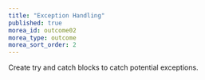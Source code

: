 ```yaml
---
title: "Exception Handling"
published: true
morea_id: outcome02
morea_type: outcome
morea_sort_order: 2
---
```


Create try and catch blocks to catch potential exceptions.